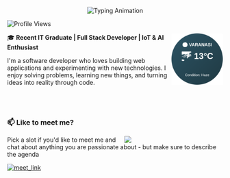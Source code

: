 <p align="center">
  <img src="https://readme-typing-svg.herokuapp.com?font=Monospace&size=28&duration=2000&pause=800&color=FFA500&center=true&vCenter=true&width=900&height=60&lines=%E2%9C%8B+Hello!+%F0%9F%91%8B;🙏+नमस्ते!+%F0%9F%8C%8E;こんにちは!+%E3%81%93%E3%82%93%E3%81%AB%E3%81%A1%E3%81%AF!;I+am+Himanshu+Maurya!+🚀;Welcome+to+my+GitHub+Profile!+%F0%9F%9A%80" alt="Typing Animation">
</p>

![Profile Views](https://komarev.com/ghpvc/?username=HiMaN108&color=blue&style=for-the-badge)

  <img src="https://raw.githubusercontent.com/HiMaN108/weather-profile/main/assets/weather.png" alt="Weather" align="right" width="120">

🎓 **Recent IT Graduate | Full Stack Developer | IoT & AI Enthusiast**  

I'm a software developer who loves building web applications and experimenting with new technologies. I enjoy solving problems, learning new things, and turning ideas into reality through code.  
<br/>
<br/>
<br/>



### 📫 Like to meet me?

<img align='right' src="https://media.giphy.com/media/M9gbBd9nbDrOTu1Mqx/giphy.gif" width="230">
Pick a slot if you'd like to meet me and chat about anything you are passionate about - but make sure to describe the agenda

<a href="https://calendly.com/him2000-maurya/talk?month=2025-02" target="_blank"><img width="498" alt="meet_link" src="https://user-images.githubusercontent.com/15426564/144297439-f530f383-e73e-41e0-9914-a9b7d3f432e5.png"></a>
